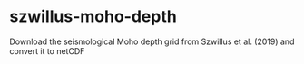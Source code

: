 # szwillus-moho-depth
Download the seismological Moho depth grid from Szwillus et al. (2019) and convert it to netCDF
